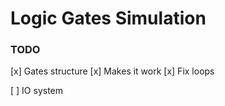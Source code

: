 # Logic Gates Simulation

### TODO

[x] Gates structure
[x] Makes it work
[x] Fix loops

[ ] IO system
